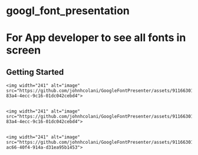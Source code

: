 # googl_font_presentation

# For App developer to see all fonts in screen

## Getting Started

<div class="row">
 
    <img width="241" alt="image" src="https://github.com/johnhcolani/GoogleFontPresenter/assets/91166301/45c7005e-83a4-4ecc-9c16-01dc042cebd4">

  
    <img width="241" alt="image" src="https://github.com/johnhcolani/GoogleFontPresenter/assets/91166301/45c7005e-83a4-4ecc-9c16-01dc042cebd4">
 
 
    <img width="241" alt="image" src="https://github.com/johnhcolani/GoogleFontPresenter/assets/91166301/032a1fbf-ac66-40f4-914a-d31ea95b1453">
 
</div>




